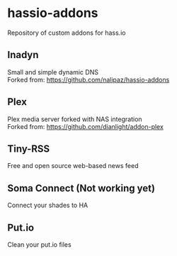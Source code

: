 # hassio-addons
Repository of custom addons for hass.io

## Inadyn
Small and simple dynamic DNS  
Forked from: https://github.com/nalipaz/hassio-addons

## Plex
Plex media server forked with NAS integration  
Forked from: https://github.com/dianlight/addon-plex

## Tiny-RSS
Free and open source web-based news feed

## Soma Connect (Not working yet)
Connect your shades to HA

## Put.io
Clean your put.io files
